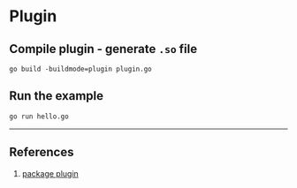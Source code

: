 # Plugin

## Compile plugin - generate `.so` file

```
go build -buildmode=plugin plugin.go
```

## Run the example

```bash
go run hello.go
```

---

## References

1. [package plugin](https://golang.org/pkg/plugin/)
